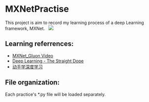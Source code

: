 # MXNetPractise
This project is aim to record my learning process of a deep Learning framework, MXNet.  
![](http://upload-images.jianshu.io/upload_images/984652-deffcd6c243e446c.png?imageMogr2/auto-orient/strip%7CimageView2/2/w/1240)
## Learning referrences:
- [MXNet_Gluon Video](https://space.bilibili.com/209599371?spm_id_from=333.338.viewbox_report.7#/video)  
- [Deep Learning - The Straight Dope](http://gluon.mxnet.io/)  
- [动手学深度学习](http://zh.gluon.ai/index.html)  
## File organization:
Each practice's *.py file will be loaded separately. 
